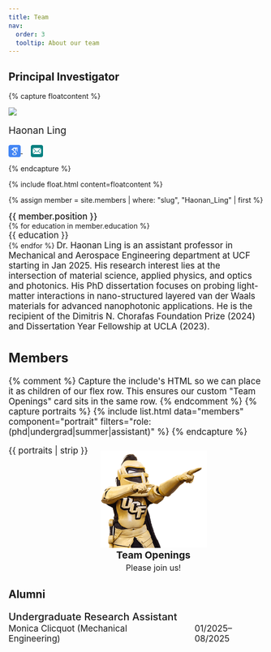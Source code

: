 ```yaml
---
title: Team
nav:
  order: 3
  tooltip: About our team
---
```


<h2><a style="text-decoration: none; color: inherit;margin-top: 5px;">Principal Investigator</a></h2>

{% capture floatcontent %}

<div class="text-center mt-5">
<a style="text-decoration: none; color: inherit;">

  <!-- Avatar -->
  <img src="/images/members_pic/Ling_Website.png"
       style=" max-width: 220px; "
       class="portrait-image"
       />

  <!-- Name & Role -->
  <div class="text-center" style="margin-top: 8px; font-weight: var(--bold); font-size: 1.2rem" > Haonan Ling </div> <br>
<!-- Link to Google Scholar -->
<a href="https://scholar.google.com/citations?hl=en&user=ujiapKkAAAAJ&view_op=list_works&sortby=pubdate" target="_blank">
  <img src="/images/icons/google-scholar.svg" alt="Google Scholar" style="width: 24px; height: 24px; vertical-align: middle; display: inline-block;"/>
</a>&nbsp;&nbsp;&nbsp;

<!-- Link to Email -->
<a href="mailto:haonan.ling@ucf.edu">
  <img src="/images/icons/email.svg" alt="Email" style="width: 24px; height: 24px; vertical-align: middle; display: inline-block;"/>
</a>

{% endcapture %}

{% include float.html content=floatcontent %}

{% assign member = site.members | where: "slug", "Haonan_Ling" | first %}

<p style="margin: 0.1px; font-weight: 450; font-size: 17px; ">  {{ member.position }} </p>
{% for education in member.education %}
<p style="margin: 0.1px; font-size: 17px;">  {{ education }} </p>
{% endfor %}


<a style="text-decoration: none; color: inherit; font-size: 17px;">
Dr. Haonan Ling is an assistant professor in Mechanical and Aerospace Engineering department at UCF starting in Jan 2025. His research interest lies at the intersection of material science, applied physics, and optics and photonics. His PhD dissertation focuses on probing light-matter interactions in nano-structured layered van der Waals materials for advanced nanophotonic applications. He is the recipient of the Dimitris N. Chorafas Foundation Prize (2024) and Dissertation Year Fellowship at UCLA (2023). &nbsp;&nbsp;&nbsp;



<h2 style="text-align:left !important; text-decoration:none; color:inherit;">Members</h2>
<style>
  /* A left-aligned, wrapping row for cards */
  .members-row{
    display:flex;
    flex-wrap:wrap;
    gap:24px;
    align-items:flex-start;
    justify-content:flex-start; /* left */
  }
  /* Typical card width; adjust to match your theme’s portrait size */
  .members-row > *{
    flex: 0 0 auto; /* don't stretch */
  }
  /* Kill inherited centering from theme classes inside this row */
  .members-row .text-center{ text-align:left; }
</style>

{% comment %}
Capture the include's HTML so we can place it as children of our flex row.
This ensures our custom "Team Openings" card sits in the same row.
{% endcomment %}
{% capture portraits %}
  {% include list.html data="members" component="portrait" filters="role: (phd|undergrad|summer|assistant)" %}
{% endcapture %}

<div class="members-row">
  {{ portraits | strip }}

  <!-- Team Openings card -->
  <div class="text-center" style="width:210px;">
    <a style="text-decoration:none; color:inherit;">
      <img src="/images/members_pic/knightro.png"
           alt="Team Openings"
           class="portrait-image"
           style="max-width:210px; display:block; margin:10px auto 0;" />
      <div style="margin-top:2px; font-weight:var(--bold,700); font-size:1.2rem; text-align:center;">
        <a href="/opportunities" style="text-decoration:none; color:inherit;">
      Team Openings
    </a>
      </div>
      <div style="margin-top:3px; font-weight:400; font-size:1rem; text-align:center;">
        Please join us!
      </div>
    </a>
  </div>
</div>

<h2><a style="text-decoration: none; color: inherit;">Alumni</a></h2>
<p style="font-size: 20px; font-weight: 470; margin-bottom: 1px;">
Undergraduate Research Assistant
</p>
<p style="font-size: 17px; margin-top: 0; display: flex; gap: 40px;">
  <span>Monica Clicquot (Mechanical Engineering)</span>
  <span>01/2025–08/2025</span>
</p>
